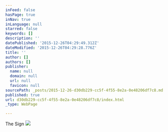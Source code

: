 ```yaml
---
inFeed: false
hasPage: true
inNav: true
inLanguage: null
starred: false
keywords: []
description: ''
datePublished: '2015-12-26T04:29:49.312Z'
dateModified: '2015-12-26T04:29:28.776Z'
title: ''
author: []
authors: []
publisher:
  name: null
  domain: null
  url: null
  favicon: null
sourcePath: _posts/2015-12-26-d30db229-cc5f-4f55-8e2a-0e48206df7c8.md
published: true
url: d30db229-cc5f-4f55-8e2a-0e48206df7c8/index.html
_type: WebPage

---
```

The Sign
![](https://the-grid-user-content.s3-us-west-2.amazonaws.com/04e7ce54-3e74-457f-8d69-7db20b5d32f7.JPG)